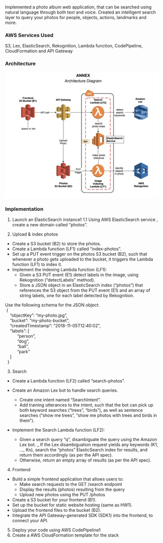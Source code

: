 Implemented a photo album web application, that can be searched using natural language through both text and voice. Created an intelligent search layer to query your photos for people, objects, actions, landmarks and more.

### AWS Services Used
S3, Lex, ElasticSearch, Rekognition, Lambda function, CodePipeline,  CloudFormation and API Gateway

### Architecture
![image1](/Images/architecture.jpg)

### Implementation

1. Launch an ElasticSearch instance1
  1.1 Using AWS ElasticSearch service , create a new domain called “photos”.

2. Upload & index photos
  * Create a S3 bucket (B2) to store the photos.
  * Create a Lambda function (LF1) called “index-photos”.
  * Set up a PUT event trigger on the photos S3 bucket (B2), such that whenever a photo gets uploaded to the bucket, it triggers the Lambda function (LF1) to index it.
  * Implement the indexing Lambda function (LF1):
    - Given a S3 PUT event (E1) detect labels in the image, using Rekognition (“detectLabels” method). 
    - Store a JSON object in an ElasticSearch index (“photos”) that references the S3 object from the PUT event (E1) and an array of string labels, one for each label detected by Rekognition.

Use the following schema for the JSON object: <br>
  &nbsp;{ <br>
   &nbsp; &nbsp; “objectKey”: “my-photo.jpg”, <br>
   &nbsp; &nbsp; “bucket”: “my-photo-bucket”, <br>
   &nbsp; &nbsp; “createdTimestamp”: “2018-11-05T12:40:02”,<br>
   &nbsp; &nbsp; “labels”: [<br>
   &nbsp; &nbsp; &nbsp; &nbsp; &nbsp; “person”, <br>
   &nbsp; &nbsp; &nbsp; &nbsp; &nbsp; “dog”, <br>
   &nbsp; &nbsp; &nbsp; &nbsp; &nbsp; “ball”, <br>
   &nbsp; &nbsp; &nbsp; &nbsp; &nbsp; “park” <br>
   &nbsp; &nbsp;         ] <br>
  &nbsp; } <br>

3. Search
  * Create a Lambda function (LF2) called “search-photos”.
  * Create an Amazon Lex bot to handle search queries.
    - Create one intent named “SearchIntent”.
    - Add training utterances to the intent, such that the bot can pick up both keyword searches (“trees”, “birds”), as well as sentence searches (“show me trees”, “show me photos with trees and birds in them”).

  * Implement the Search Lambda function (LF2):
    - Given a search query “q”, disambiguate the query using the Amazon Lex bot.
    _ If the Lex disambiguation request yields any keywords (K1, …, Kn),
search the “photos” ElasticSearch index for results, and return them accordingly (as per the API spec).
    - Otherwise, return an empty array of results (as per the API spec).
    
 4. Frontend
  * Build a simple frontend application that allows users to:
    - Make search requests to the GET /search endpoint
    - Display the results (photos) resulting from the query
    - Upload new photos using the PUT /photos
  * Create a S3 bucket for your frontend (B1).
  * Set up the bucket for static website hosting (same as HW1).
  * Upload the frontend files to the bucket (B2).
  * Integrate the API Gateway-generated SDK (SDK1) into the frontend, to connect your API.

5. Deploy your code using AWS CodePipeline1
6. Create a AWS CloudFormation template for the stack


